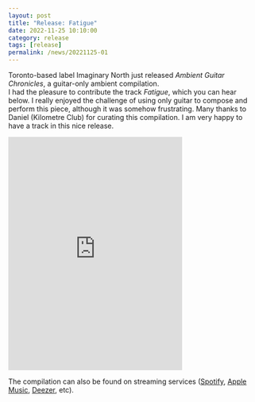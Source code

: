 ```yaml
---
layout: post
title: "Release: Fatigue"
date: 2022-11-25 10:10:00
category: release
tags: [release]
permalink: /news/20221125-01
---
```


Toronto-based label Imaginary North just released *Ambient Guitar Chronicles*, a guitar-only ambient compilation.<!--more--><br/>
I had the pleasure to contribute the track *Fatigue*, which you can hear below. I really enjoyed the challenge of using only guitar to compose and perform this piece, although it was somehow frustrating. Many thanks to Daniel (Kilometre Club) for curating this compilation. I am very happy to have a track in this nice release.<br/>

<iframe style="border: 0; width: 350px; height: 470px;" src="https://bandcamp.com/EmbeddedPlayer/album=1162925275/size=large/bgcol=ffffff/linkcol=0687f5/tracklist=false/track=3281819644/transparent=true/" seamless><a href="https://imaginarynorth.bandcamp.com/album/ambient-guitar-chronicles"></a></iframe>

The compilation can also be found on streaming services ([Spotify](https://open.spotify.com/album/0zBLFBrgj9BiKZT4WzcGJ4?si=IvGlnj3aRImPNgalagACyg), [Apple Music](https://music.apple.com/de/album/ambient-guitar-chronicles/1652346392), [Deezer](https://deezer.page.link/PyC7xpueyPv6KGD16), etc).

